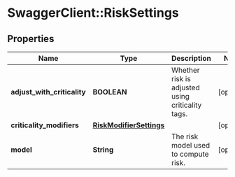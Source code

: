 # SwaggerClient::RiskSettings

## Properties
Name | Type | Description | Notes
------------ | ------------- | ------------- | -------------
**adjust_with_criticality** | **BOOLEAN** | Whether risk is adjusted using criticality tags. | [optional] 
**criticality_modifiers** | [**RiskModifierSettings**](RiskModifierSettings.md) |  | [optional] 
**model** | **String** | The risk model used to compute risk. | [optional] 

